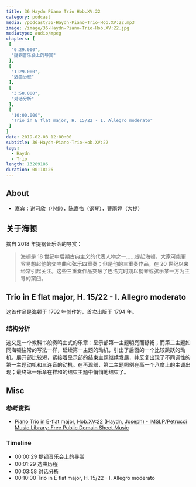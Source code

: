 ```yaml
---
title: 36 Haydn Piano Trio Hob.XV:22
category: podcast
media: /podcast/36-Haydn-Piano-Trio-Hob.XV:22.mp3
image: /image/36-Haydn-Piano-Trio-Hob.XV:22.jpg
mediatype: audio/mpeg
chapters: [
 [
  "0:29.000",
  "提钢音乐会上的导赏"
 ],
 [
  "1:29.000",
  "选曲历程"
 ],
 [
  "3:58.000",
  "对话分析"
 ],
 [
  "10:00.000",
  "Trio in E flat major, H. 15/22 - I. Allegro moderato"
 ]
]
date: 2019-02-08 12:00:00
subtitle: 36-Haydn-Piano-Trio-Hob.XV:22
tags: 
  - Haydn
  - Trio
length: 13289186
duration: 00:18:26
---
```

## About
- 嘉宾：谢可欣（小提），陈嘉怡（钢琴），曹雨婷（大提）

## 关于海顿
摘自 2018 年提钢音乐会的导赏：
> 海顿是 18 世纪中后期古典主义的代表人物之一……提起海顿，大家可能更容易想起他的交响曲和弦乐四重奏；但是他的三重奏作品，在 20 世纪以来经常引起关注。这些三重奏作品突破了巴洛克时期以钢琴或弦乐某一方为主导的窠臼。

<!--more-->

## Trio in E flat major, H. 15/22 - I. Allegro moderato
这首作品是海顿于 1792 年创作的，首次出版于 1794 年。
### 结构分析
这又是一个教科书般奏鸣曲式的乐章：呈示部第一主题明亮而舒畅；而第二主题如同海顿往常的写法一样，延续第一主题的动机，引出了后面的一个比较跳跃的动机。展开部比较短，紧接着呈示部的结束主题继续发展，并反复出现了不同调性的第一主题动机和三连音的动机。在再现部，第二主题照例在高一个八度上的主调出现；最终第一乐章在祥和的结束主题中悄悄地结束了。

## Misc
### 参考资料
- [Piano Trio in E-flat major, Hob.XV:22 (Haydn, Joseph) - IMSLP/Petrucci Music Library: Free Public Domain Sheet Music](https://cn.imslp.org/wiki/Piano_Trio_in_E-flat_major,_Hob.XV:22_%28Haydn,_Joseph%29)

### Timeline
- 00:00:29 提钢音乐会上的导赏
- 00:01:29 选曲历程
- 00:03:58 对话分析
- 00:10:00 Trio in E flat major, H. 15/22 - I. Allegro moderato
